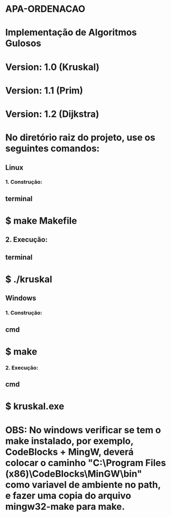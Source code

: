 # APA-ORDENACAO
#
# Implementação de Algoritmos Gulosos
# Version: 1.0 (Kruskal)
# Version: 1.1 (Prim)
# Version: 1.2 (Dijkstra)
#
# No diretório raiz do projeto, use os seguintes comandos:
## Linux
### 1. Construção:
## terminal
# $ make Makefile
## 2. Execução:
## terminal
# $ ./kruskal
## Windows
### 1. Construção:
## cmd
# $ make
### 2. Execução:
## cmd
# $ kruskal.exe
#
# OBS: No windows verificar se tem o make instalado, por exemplo, CodeBlocks + MingW, deverá colocar o caminho "C:\Program Files (x86)\CodeBlocks\MinGW\bin" como variavel de ambiente no path, e fazer uma copia do arquivo mingw32-make para make.
